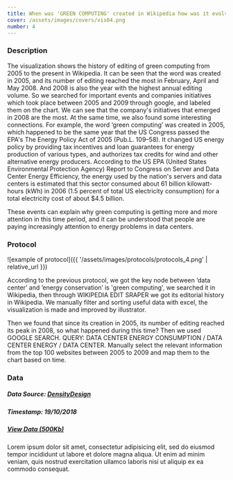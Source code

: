 ```yaml
---
title: When was 'GREEN COMPUTING' created in Wikipedia how was it evolved?
cover: /assets/images/covers/vis04.png
number: 4
---
```

### Description
The visualization shows the history of editing of green computing from 2005 to the present in Wikipedia. It can be seen that the word was created in 2005, and its number of editing reached the most in February, April and May 2008. And 2008 is also the year with the highest annual editing volume. So we searched for important events and companies initiatives which took place between 2005 and 2009 through google, and labeled them on the chart. We can see that the company's initiatives that emerged in 2008 are the most. At the same time, we also found some interesting connections. For example, the word ‘green computing’ was created in 2005, which happened to be the same year that the US Congress passed the EPA's The Energy Policy Act of 2005 (Pub.L. 109–58). It changed US energy policy by providing tax incentives and loan guarantees for energy production of various types, and authorizes tax credits for wind and other alternative energy producers. According to the US EPA (United States Environmental Protection Agency) Report to Congress on Server and Data Center Energy Efficiency, the energy used by the nation's servers and data centers is estimated that this sector consumed about 61 billion kilowatt-hours (kWh) in 2006 (1.5 percent of total US electricity consumption) for a total electricity cost of about $4.5 billion.

These events can explain why green computing is getting more and more attention in this time period, and it can be understood that people are paying increasingly attention to energy problems in data centers.


### Protocol
![example of protocol]({{ '/assets/images/protocols/protocols_4.png' | relative_url }})

According to the previous protocol, we got the key node between ‘data center’ and ’energy conservation’ is 'green computing', we searched it in Wikipedia, then through WIKIPEDIA EDIT SRAPER we got its editorial history in Wikipedia. We manually filter and sorting useful data with excel, the visualization is made and improved by illustrator. 

Then we found that since its creation in 2005, its number of editing reached its peak in 2008, so what happened during this time? Then we used GOOGLE SEARCH. QUERY: DATA CENTER ENERGY CONSUMPTION / DATA CENTER ENERGY / DATA CENTER. Manually select the relevant information from the top 100 websites between 2005 to 2009 and map them to the chart based on time.



### Data
##### Data Source: [DensityDesign](http://densitydesign.org/)
##### Timestamp: 19/10/2018
##### [View Data (500Kb)](http://densitydesign.org/)
Lorem ipsum dolor sit amet, consectetur adipisicing elit, sed do eiusmod tempor incididunt ut labore et dolore magna aliqua.
Ut enim ad minim veniam, quis nostrud exercitation ullamco laboris nisi ut aliquip ex ea commodo consequat.
